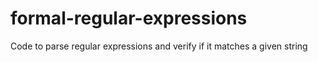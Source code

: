 # formal-regular-expressions
Code to parse regular expressions and verify if it matches a given string
